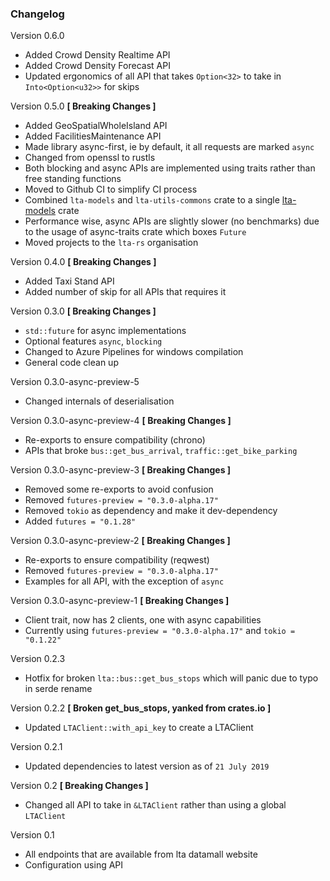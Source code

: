 ### Changelog
Version 0.6.0
- Added Crowd Density Realtime API
- Added Crowd Density Forecast API
- Updated ergonomics of all API that takes `Option<32>` to take in `Into<Option<u32>>` for skips

Version 0.5.0 **[ Breaking Changes ]**
- Added GeoSpatialWholeIsland API
- Added FacilitiesMaintenance API
- Made library async-first, ie by default, it all requests are marked `async`
- Changed from openssl to rustls
- Both blocking and async APIs are implemented using traits rather than free standing functions
- Moved to Github CI to simplify CI process
- Combined `lta-models` and `lta-utils-commons` crate to a single [lta-models](https://github.com/lta-rs/lta-models) crate
- Performance wise, async APIs are slightly slower (no benchmarks) due to the usage of async-traits crate which boxes `Future`
- Moved projects to the `lta-rs` organisation

Version 0.4.0 **[ Breaking Changes ]**
- Added Taxi Stand API
- Added number of skip for all APIs that requires it

Version 0.3.0 **[ Breaking Changes ]**
- `std::future` for async implementations
- Optional features `async`, `blocking` 
- Changed to Azure Pipelines for windows compilation
- General code clean up

Version 0.3.0-async-preview-5
- Changed internals of deserialisation

Version 0.3.0-async-preview-4 **[ Breaking Changes ]**
- Re-exports to ensure compatibility (chrono)
- APIs that broke `bus::get_bus_arrival`, `traffic::get_bike_parking`

Version 0.3.0-async-preview-3 **[ Breaking Changes ]**
- Removed some re-exports to avoid confusion
- Removed `futures-preview = "0.3.0-alpha.17"`
- Removed `tokio` as dependency and make it dev-dependency
- Added `futures = "0.1.28"`

Version 0.3.0-async-preview-2 **[ Breaking Changes ]**
- Re-exports to ensure compatibility (reqwest)
- Removed `futures-preview = "0.3.0-alpha.17"`
- Examples for all API, with the exception of `async`

Version 0.3.0-async-preview-1 **[ Breaking Changes ]**
- Client trait, now has 2 clients, one with async capabilities
- Currently using `futures-preview = "0.3.0-alpha.17"` and `tokio = "0.1.22"` 

Version 0.2.3
- Hotfix for broken `lta::bus::get_bus_stops` which will panic due to typo in serde rename


Version 0.2.2 **[ Broken get_bus_stops, yanked from crates.io ]**
- Updated `LTAClient::with_api_key` to create a LTAClient

Version 0.2.1
- Updated dependencies to latest version as of `21 July 2019`

Version 0.2 **[ Breaking Changes ]**
- Changed all API to take in `&LTAClient` rather than using a global `LTAClient`

Version 0.1
- All endpoints that are available from lta datamall website
- Configuration using API